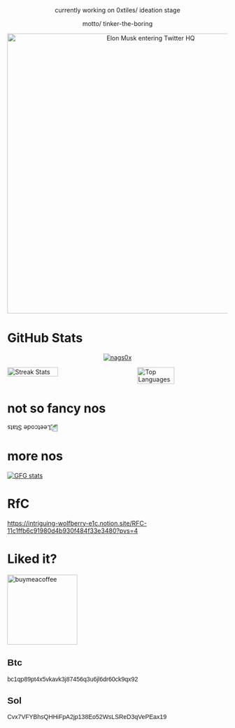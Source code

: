 <!--<p align="center">
  <img src="https://profile-counter.glitch.me/{nagpichikaganesh}/count.svg" alt="nagpichikaganesh :: Visitor's Count" />
</p> -->
<p align="center">
  currently working on 0xtiles/ ideation stage
</p>
<p align="center">
  motto/ tinker-the-boring
</p>

<!--<p align="center">
  <img src="https://github.com/Anmol-Baranwal/Cool-GIFs-For-GitHub/assets/74038190/9be4d344-6782-461a-b5a6-32a07bf7b34e" width="500" alt="animated hello">
</p> -->

<div align="center">
  <img src="https://github.com/user-attachments/assets/533a6191-d2df-48fd-b8cd-d520096f818a" alt="Elon Musk entering Twitter HQ" width="640">
</div>

<!--
```
printf(" ███████████████████████████████████████████████████  ██╗  ██╗███████╗██╗     ██╗      ██████╗
████████████████████████████████████████████████████████████  ██║  ██║██╔════╝██║     ██║     ██╔═══██╗
███████████████████████████████████`.        ╙██████████████  ███████║█████╗  ██║     ██║     ██║   ██║
████████████████████████████████▀  ¿▓▓▓▓▓▓▓▓▄/ "████████████  ██╔══██║██╔══╝  ██║     ██║     ██║   ██║
██████████████████████████████▀.  ▓▓▓▓▓▓▓▓▓▓▓▓   ▐██████████  ██║  ██║███████╗███████╗███████╗╚██████╔╝▄█╗
██████████████████████████████ `  ▓▓▓▓▓▓▓▓▓▓▓▓  ` ██████████  ╚═╝  ╚═╝╚══════╝╚══════╝╚══════╝ ╚═════╝ ╚═╝
██████████████████████████████ `  ▓▓▓▓▓▓▓▓▓▓▓▓   ▄██████████         
▀██████████████████████████████▌  ▀▀▓▓▓▓▓▓▓▌╓╖. ████████████  
█▄▀██████████████████████████████▄ ╩╦╙▀▀▀▀▀ ╣`,█████████████ 
▄▀█▄╙█████████████████████▀▀▀▀█████▄▄ .... ,▄███████▀███████  
██▄▀█▄╙█████████████████▀  ╪╢%╦══~╓,└ ╚▒▒▒ ╙▀|,╓╓═╤H   ▀████  
█▀▀▀-▀█▌▄▀█████████████   ║▒▒▒▒▒▒▒▒▒▒╢╦ ╘ -╣▒▒▒▒▒▒▒▒▒╢╕   ▀█  
██▄▀██└║▄▄▄████████████▄          ═╕╕╕╕╕═╕═══════       ▄▄▄▄ 
████▄▀█▌║███  ████████▌         ╕   ╩▒▒▒▒▒▒▒▒▒Ñ          ███
██████▌Ö▓▌   ▀██████████`╔▒▒╣ █ ▒▒m   ╚▒╢▒▒▒╩ -╣▒ ▌ ▒▒▒ ████  ██╗    ██╗ ██████╗ ██████╗ ██╗     ██████╗ 
████ -"" ∞╙,▀.╙▀███████╜ ▒▒▒ ▄█ Ñ   -   S.  ═▒▒▒▒ █ ║▒▒╕└███  ██║    ██║██╔═══██╗██╔══██╗██║     ██╔══██╗
████████▄ -«   ∞▄.▀",╓═     ╒██   ═╣▒▒ `Ñ╛        █▌ ▒▒▒ ███  ██║ █╗ ██║██║   ██║██████╔╝██║     ██║  ██║
█████████▌ º     ╤╣▒╣╩^",▄▄███▀  ▒▒╣"     ''''''' ▀▀     `██  ██║███╗██║██║   ██║██╔══██╗██║     ██║  ██║
█████████  ▌       ▄▄████████─         ---------    L'▒▒▒ ██  ╚███╔███╔╝╚██████╔╝██║  ██║███████╗██████╔╝
▀▀▀▀▀▀▀▀▀▀▀▀▀-     ▀▀▀▀▀▀▀▀▀▀       '╧╧╧╧╧╧╧╧╧`     ╚ ╧╧╧- ▀   ╚══╝╚══╝  ╚═════╝ ╚═╝  ╚═╝╚══════╝╚═════╝ !")
```
-->


# GitHub Stats
<!-- Horizontal line -->

<p align="center"> <a href="https://github.com/ryo-ma/github-profile-trophy"><img src="https://github-profile-trophy.vercel.app/?username=nags0x" alt="nags0x" /></a> </p>
<!-- Use HTML for side-by-side images with a gap -->
<div style="display: flex; justify-content: space-between;">
  
  <img src="https://github-readme-streak-stats.herokuapp.com/?user=nags0x&theme=light&hide_border=true" alt="Streak Stats" style="width: 48%; margin-right: 4%;"/>
  
  <img src="https://github-readme-stats.vercel.app/api/top-langs/?username=nags0x&theme=light&hide_border=true&include_all_commits=false&count_private=false&layout=compact" alt="Top Languages" style="width: 41%;"/>

</div>

# not so fancy nos

<!--<div align="left">
  <img src="https://leetcard.jacoblin.cool/nagpichikaganesh" alt="Leetcode Stats" style="transform: rotate(180deg);"/>
</div>-->
<div align="left">
  <img src="https://leetcard.jacoblin.cool/nagpichikaganesh?ext=heatmap" alt="Leetcode Stats" style="transform: rotate(180deg);"/>
</div>


# more nos
<div align="left">
  <a href="https://www.geeksforgeeks.org/user/nagpichikaganesh/"><img src="https://geeks-for-geeks-stats-card.vercel.app/?username=nagpichikaganesh" alt="GFG stats"/></a>
</div>

# RfC
https://intriguing-wolfberry-e1c.notion.site/RFC-11c1ffb6c91980d4b930f484f33e3480?pvs=4

# Liked it?
<div align="left">
  <a href="https://www.buymeacoffee.com/pichikaganesh" style="text-decoration: none;">
    <img src="https://cdn.buymeacoffee.com/buttons/v2/default-yellow.png" width="160" alt="buymeacoffee"/>
  </a>
<h2 style="font-family: Arial, sans-serif;">Btc</h2>
<p style="font-family: Arial, sans-serif;">bc1qp89pt4x5vkavk3j87456q3u6jl6dr60ck9qx92</p>

<h2 style="font-family: Arial, sans-serif;">Sol</h2>
<p style="font-family: Arial, sans-serif;">Cvx7VFYBhsQHHiFpA2jp138Eo52WsLSReD3qVePEax19</p>

